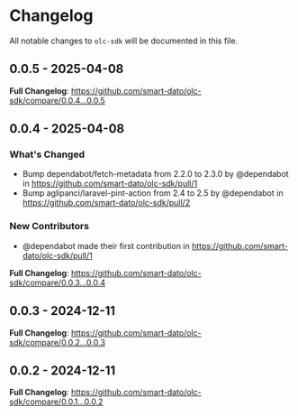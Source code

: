 # Changelog

All notable changes to `olc-sdk` will be documented in this file.

## 0.0.5 - 2025-04-08

**Full Changelog**: https://github.com/smart-dato/olc-sdk/compare/0.0.4...0.0.5

## 0.0.4 - 2025-04-08

### What's Changed

* Bump dependabot/fetch-metadata from 2.2.0 to 2.3.0 by @dependabot in https://github.com/smart-dato/olc-sdk/pull/1
* Bump aglipanci/laravel-pint-action from 2.4 to 2.5 by @dependabot in https://github.com/smart-dato/olc-sdk/pull/2

### New Contributors

* @dependabot made their first contribution in https://github.com/smart-dato/olc-sdk/pull/1

**Full Changelog**: https://github.com/smart-dato/olc-sdk/compare/0.0.3...0.0.4

## 0.0.3 - 2024-12-11

**Full Changelog**: https://github.com/smart-dato/olc-sdk/compare/0.0.2...0.0.3

## 0.0.2 - 2024-12-11

**Full Changelog**: https://github.com/smart-dato/olc-sdk/compare/0.0.1...0.0.2
